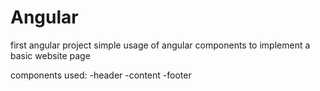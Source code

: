 # Angular
first angular project simple usage of angular components to implement a basic website page

components used:
-header
-content
-footer
